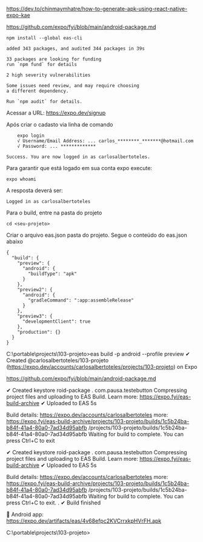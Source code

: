 https://dev.to/chinmaymhatre/how-to-generate-apk-using-react-native-expo-kae

https://github.com/expo/fyi/blob/main/android-package.md

    npm install --global eas-cli

    added 343 packages, and audited 344 packages in 39s

    33 packages are looking for funding
    run `npm fund` for details

    2 high severity vulnerabilities

    Some issues need review, and may require choosing
    a different dependency.

    Run `npm audit` for details.


Acessar a URL: https://expo.dev/signup

Após criar o cadasto via linha de comando

        expo login
        √ Username/Email Address: ... carlos_********_*******@hotmail.com
        √ Password: ... *************

    Success. You are now logged in as carlosalbertoteles.

Para garantir que está logado em sua conta expo execute:

    expo whoami

A resposta deverá ser:

    Logged in as carlosalbertoteles

Para o build, entre na pasta do projeto

    cd <seu-projeto>

Criar o arquivo eas.json pasta do projeto. Segue o conteúdo do eas.json abaixo

    {
      "build": {
        "preview": {
          "android": {
            "buildType": "apk"
          }
        },
        "preview2": {
          "android": {
            "gradleCommand": ":app:assembleRelease"
          }
        },
        "preview3": {
          "developmentClient": true
        },
        "production": {}
      }
    }


C:\portable\projects\103-projeto>eas build -p android --profile preview
✔ Created @carlosalbertoteles/103-projeto (https://expo.dev/accounts/carlosalbertoteles/projects/103-projeto) on Expo

https://github.com/expo/fyi/blob/main/android-package.md

✔ Created keystore                                         roid-package
                                                           . com.pausa.testebutton
Compressing project files and uploading to EAS Build. Learn more: https://expo.fyi/eas-build-archive
✔ Uploaded to EAS 5s

Build details: https://expo.dev/accounts/carlosalbertoteles more: https://expo.fyi/eas-build-archive/projects/103-projeto/builds/1c5b24ba-b84f-41a4-80a0-7ad34d95abfb
                                                           /projects/103-projeto/builds/1c5b24ba-b84f-41a4-80a0-7ad34d95abfb
Waiting for build to complete. You can press Ctrl+C to exit

✔ Created keystore                                         roid-package
                                                           . com.pausa.testebutton
Compressing project files and uploading to EAS Build. Learn more: https://expo.fyi/eas-build-archive
✔ Uploaded to EAS 5s

Build details: https://expo.dev/accounts/carlosalbertoteles more: https://expo.fyi/eas-build-archive/projects/103-projeto/builds/1c5b24ba-b84f-41a4-80a0-7ad34d95abfb
                                                           /projects/103-projeto/builds/1c5b24ba-b84f-41a4-80a0-7ad34d95abfb
Waiting for build to complete. You can press Ctrl+C to exit.                                                          .
✔ Build finished

🤖 Android app:
https://expo.dev/artifacts/eas/4v68efpc2KVCrrxkpHVrFH.apk  

C:\portable\projects\103-projeto>


